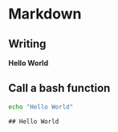 # Markdown

## Writing

**Hello World**

## Call a bash function


```bash
echo "Hello World"
```

```
## Hello World
```
